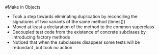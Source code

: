 #Make in Objects

-	Took a step towards eliminating duplication by reconciling the signatures of two variants of the same method (times())
-	Moved at least a declaration of the method to the common superclass
-	Decoupled test code from the existence of concrete subclases by introducing factory methods
-	Noticed that when the subclasses disappear some tests will be redundant ,but took no action
